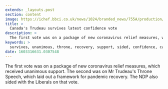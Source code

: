 ```yaml
--- 
extends: _layouts.post 
section: content 
image: https://ichef.bbci.co.uk/news/1024/branded_news/755A/production/_115024003_gettyimages-1228097371.jpg 
title: > 
  Canada's Trudeau survives latest confidence vote 
description: > 
  The first vote was on a package of new coronavirus relief measures, which received unanimous support.The second was on Mr Trudeau's Throne Speech, which laid out a framework for pandemic recovery.The NDP also sided with the Liberals on that vote. 
keywords: > 
  survives, unanimous, throne, recovery, support, sided, confidence, canadas, vote, trudeaus, speech, trudeau, second, latest, relief 
date: 1603316631.0307548 
--- 
```

<div><p>The first vote was on a package of new coronavirus relief measures, which received unanimous support. The second was on Mr Trudeau's Throne Speech, which laid out a framework for pandemic recovery. The NDP also sided with the Liberals on that vote. </p></div>